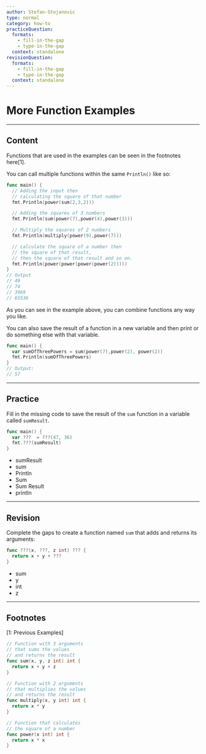 ```yaml
---
author: Stefan-Stojanovic
type: normal
category: how-to
practiceQuestion:
  formats:
    - fill-in-the-gap
    - type-in-the-gap
  context: standalone
revisionQuestion:
  formats:
    - fill-in-the-gap
    - type-in-the-gap
  context: standalone
---
```


# More Function Examples


---

## Content

Functions that are used in the examples can be seen in the footnotes here[1].

You can call multiple functions within the same `Println()` like so:

```go
func main() {
  // Adding the input then 
  // calculating the square of that number
  fmt.Println(power(sum(2,3,2)))

  // Adding the squares of 3 numbers
  fmt.Println(sum(power(7),power(4),power(3)))

  // Multiply the squares of 2 numbers
  fmt.Println(multiply(power(9),power(7)))

  // calculate the square of a number then
  // the square of that result, 
  // then the square of that result and so on.
  fmt.Println(power(power(power(power(2)))))
}
// Output
// 49
// 74
// 3969
// 65536
```

As you can see in the example above, you can combine functions any way you like.

You can also save the result of a function in a new variable and then print or do something else with that variable.

```go
func main() {
  var sumOfThreePowers = sum(power(7),power(2), power(2))
  fmt.Println(sumOfThreePowers)
}
// Output:
// 57
```


---

## Practice

Fill in the missing code to save the result of the `sum` function in a variable called `sumResult`.

```go
func main() {
  var ???  = ???(47, 36)
  fmt.???(sumResult)
}
```

- sumResult
- sum
- Println
- Sum
- Sum Result
- println


---

## Revision

Complete the gaps to create a function named `sum` that adds and returns its arguments:

```go
func ???(x, ???, z int) ??? {
  return x + y + ???
}
```

- sum
- y
- int
- z


---

## Footnotes

[1: Previous Examples]

```go
// Function with 3 arguments 
// that sums the values 
// and returns the result
func sum(x, y, z int) int {
  return x + y + z
}

// Function with 2 arguments 
// that multiplies the values 
// and returns the result
func multiply(x, y int) int {
  return x * y
}

// Function that calculates 
// the square of a number
func power(x int) int {
  return x * x
}
```
